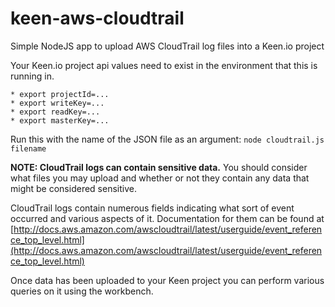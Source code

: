 # keen-aws-cloudtrail
Simple NodeJS app to upload AWS CloudTrail log files into a Keen.io project

Your Keen.io project api values need to exist in the environment that this is running in.

    * export projectId=...
    * export writeKey=...
    * export readKey=...
    * export masterKey=...

 Run this with the name of the JSON file as an argument: `node cloudtrail.js filename`
 
 **NOTE: CloudTrail logs can contain sensitive data.**
 You should consider what files you may upload and whether or not they contain any data that might be considered sensitive.
 
 CloudTrail logs contain numerous fields indicating what sort of event occurred and various aspects of it.
 Documentation for them can be found at [http://docs.aws.amazon.com/awscloudtrail/latest/userguide/event_reference_top_level.html](http://docs.aws.amazon.com/awscloudtrail/latest/userguide/event_reference_top_level.html)
 
 Once data has been uploaded to your Keen project you can perform various queries on it using the workbench.
 
 
 
 
 
